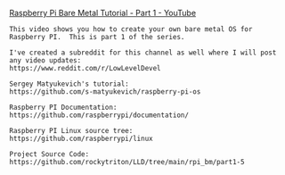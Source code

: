 


[Raspberry Pi Bare Metal Tutorial - Part 1 - YouTube](https://www.youtube.com/watch?v=pd9AVmcRc6U&t=756s)

```
This video shows you how to create your own bare metal OS for Raspberry PI.  This is part 1 of the series.

I've created a subreddit for this channel as well where I will post any video updates:
https://www.reddit.com/r/LowLevelDevel

Sergey Matyukevich's tutorial:
https://github.com/s-matyukevich/raspberry-pi-os

Raspberry PI Documentation:
https://github.com/raspberrypi/documentation/

Raspberry PI Linux source tree:
https://github.com/raspberrypi/linux

Project Source Code:
https://github.com/rockytriton/LLD/tree/main/rpi_bm/part1-5

```